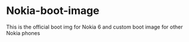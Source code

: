 # Nokia-boot-image
This is the official boot img for Nokia 6 and custom boot image for other Nokia phones
